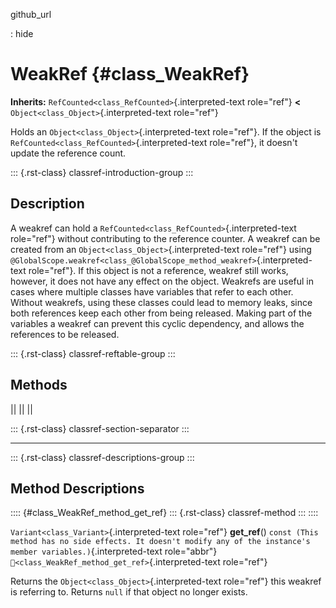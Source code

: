 github_url

:   hide

# WeakRef {#class_WeakRef}

**Inherits:** `RefCounted<class_RefCounted>`{.interpreted-text
role="ref"} **\<** `Object<class_Object>`{.interpreted-text role="ref"}

Holds an `Object<class_Object>`{.interpreted-text role="ref"}. If the
object is `RefCounted<class_RefCounted>`{.interpreted-text role="ref"},
it doesn\'t update the reference count.

::: {.rst-class}
classref-introduction-group
:::

## Description

A weakref can hold a `RefCounted<class_RefCounted>`{.interpreted-text
role="ref"} without contributing to the reference counter. A weakref can
be created from an `Object<class_Object>`{.interpreted-text role="ref"}
using
`@GlobalScope.weakref<class_@GlobalScope_method_weakref>`{.interpreted-text
role="ref"}. If this object is not a reference, weakref still works,
however, it does not have any effect on the object. Weakrefs are useful
in cases where multiple classes have variables that refer to each other.
Without weakrefs, using these classes could lead to memory leaks, since
both references keep each other from being released. Making part of the
variables a weakref can prevent this cyclic dependency, and allows the
references to be released.

::: {.rst-class}
classref-reftable-group
:::

## Methods

||
||
||

::: {.rst-class}
classref-section-separator
:::

------------------------------------------------------------------------

::: {.rst-class}
classref-descriptions-group
:::

## Method Descriptions

:::: {#class_WeakRef_method_get_ref}
::: {.rst-class}
classref-method
:::
::::

`Variant<class_Variant>`{.interpreted-text role="ref"} **get_ref**()
`const (This method has no side effects. It doesn't modify any of the instance's member variables.)`{.interpreted-text
role="abbr"} `🔗<class_WeakRef_method_get_ref>`{.interpreted-text
role="ref"}

Returns the `Object<class_Object>`{.interpreted-text role="ref"} this
weakref is referring to. Returns `null` if that object no longer exists.

